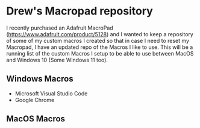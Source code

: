 # Drew's Macropad repository

I recently purchased an Adafruit MacroPad (<https://www.adafruit.com/product/5128>) and I wanted to keep a repository of some of my custom macros I created so that in case I need to reset my Macropad, I have an updated repo of the Macros I like to use.
This will be a running list of the custom Macros I setup to be able to use between MacOS and Windows 10 (Some Windows 11 too).

## Windows Macros

* Microsoft Visual Studio Code
* Google Chrome

## MacOS Macros
